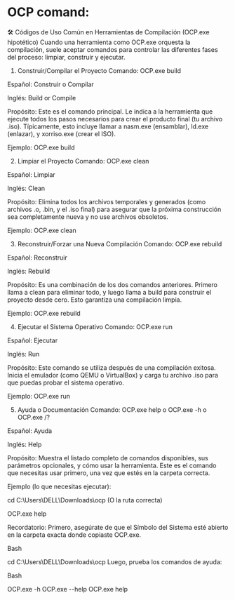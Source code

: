 # OCP comand:
🛠️ Códigos de Uso Común en Herramientas de Compilación (OCP.exe hipotético)
Cuando una herramienta como OCP.exe orquesta la compilación, suele aceptar comandos para controlar las diferentes fases del proceso: limpiar, construir y ejecutar.

1. Construir/Compilar el Proyecto
Comando: OCP.exe build

Español: Construir o Compilar

Inglés: Build or Compile

Propósito: Este es el comando principal. Le indica a la herramienta que ejecute todos los pasos necesarios para crear el producto final (tu archivo .iso). Típicamente, esto incluye llamar a nasm.exe (ensamblar), ld.exe (enlazar), y xorriso.exe (crear el ISO).

Ejemplo: OCP.exe build

2. Limpiar el Proyecto
Comando: OCP.exe clean

Español: Limpiar

Inglés: Clean

Propósito: Elimina todos los archivos temporales y generados (como archivos .o, .bin, y el .iso final) para asegurar que la próxima construcción sea completamente nueva y no use archivos obsoletos.

Ejemplo: OCP.exe clean

3. Reconstruir/Forzar una Nueva Compilación
Comando: OCP.exe rebuild

Español: Reconstruir

Inglés: Rebuild

Propósito: Es una combinación de los dos comandos anteriores. Primero llama a clean para eliminar todo, y luego llama a build para construir el proyecto desde cero. Esto garantiza una compilación limpia.

Ejemplo: OCP.exe rebuild

4. Ejecutar el Sistema Operativo
Comando: OCP.exe run

Español: Ejecutar

Inglés: Run

Propósito: Este comando se utiliza después de una compilación exitosa. Inicia el emulador (como QEMU o VirtualBox) y carga tu archivo .iso para que puedas probar el sistema operativo.

Ejemplo: OCP.exe run

5. Ayuda o Documentación
Comando: OCP.exe help o OCP.exe -h o OCP.exe /?

Español: Ayuda

Inglés: Help

Propósito: Muestra el listado completo de comandos disponibles, sus parámetros opcionales, y cómo usar la herramienta. Este es el comando que necesitas usar primero, una vez que estés en la carpeta correcta.

Ejemplo (lo que necesitas ejecutar):

cd C:\Users\DELL\Downloads\ocp (O la ruta correcta)

OCP.exe help

Recordatorio: Primero, asegúrate de que el Símbolo del Sistema esté abierto en la carpeta exacta donde copiaste OCP.exe.

Bash

cd C:\Users\DELL\Downloads\ocp
Luego, prueba los comandos de ayuda:

Bash

OCP.exe -h
OCP.exe --help
OCP.exe help
